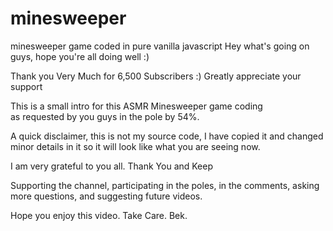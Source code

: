 # minesweeper
minesweeper game coded in pure vanilla javascript
Hey what's going on guys, hope you're all doing well :)

Thank you Very Much for 6,500 Subscribers :) Greatly appreciate your support

This is a small intro for this ASMR Minesweeper game coding  
as requested by you guys in the pole by 54%.

A quick disclaimer, this is not my source code, I have
copied it and changed minor details in it so it 
will look like what you are seeing now.

I am very grateful to you all. Thank You and Keep 

Supporting the channel, participating in the poles, 
in the comments, asking more questions, and suggesting future videos.

Hope you enjoy this video.
Take Care.
Bek.
